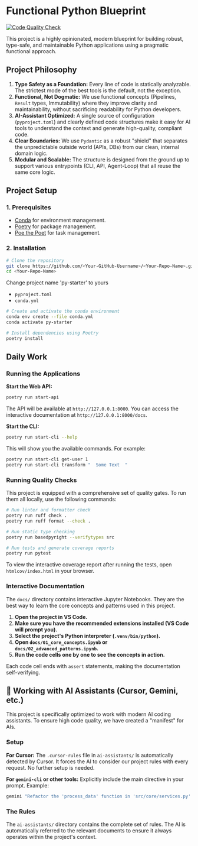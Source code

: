 # Functional Python Blueprint

[![Code Quality Check](https://github.com/<Your-GitHub-Username>/<Your-Repo-Name>/actions/workflows/quality.yml/badge.svg)](https://github.com/<Your-GitHub-Username>/<Your-Repo-Name>/actions/workflows/quality.yml)

This project is a highly opinionated, modern blueprint for building robust, type-safe, and maintainable Python applications using a pragmatic functional approach.

## Project Philosophy

1.  **Type Safety as a Foundation:** Every line of code is statically analyzable. The strictest mode of the best tools is the default, not the exception.
2.  **Functional, Not Dogmatic:** We use functional concepts (Pipelines, `Result` types, Immutability) where they improve clarity and maintainability, without sacrificing readability for Python developers.
3.  **AI-Assistant Optimized:** A single source of configuration (`pyproject.toml`) and clearly defined code structures make it easy for AI tools to understand the context and generate high-quality, compliant code.
4.  **Clear Boundaries:** We use `Pydantic` as a robust "shield" that separates the unpredictable outside world (APIs, DBs) from our clean, internal domain logic.
5.  **Modular and Scalable:** The structure is designed from the ground up to support various entrypoints (CLI, API, Agent-Loop) that all reuse the same core logic.

## Project Setup

### 1. Prerequisites
- [Conda](https://docs.conda.io/en/latest/miniconda.html) for environment management.
- [Poetry](https://python-poetry.org/docs/#installation) for package management.
- [Poe the Poet](https://poethepoet.natn.io/installation.html) for task management.

### 2. Installation

```bash
# Clone the repository
git clone https://github.com/<Your-GitHub-Username>/<Your-Repo-Name>.git
cd <Your-Repo-Name>
```

Change project name 'py-starter' to yours
- `pyproject.toml`
- `conda.yml`

```bash
# Create and activate the conda environment
conda env create --file conda.yml
conda activate py-starter

# Install dependencies using Poetry
poetry install
```

## Daily Work

### Running the Applications

**Start the Web API:**
```bash
poetry run start-api
```
The API will be available at `http://127.0.0.1:8000`. You can access the interactive documentation at `http://127.0.0.1:8000/docs`.

**Start the CLI:**
```bash
poetry run start-cli --help
```
This will show you the available commands. For example:
```bash
poetry run start-cli get-user 1
poetry run start-cli transform "  Some Text  "
```

### Running Quality Checks

This project is equipped with a comprehensive set of quality gates. To run them all locally, use the following commands:

```bash
# Run linter and formatter check
poetry run ruff check .
poetry run ruff format --check .

# Run static type checking
poetry run basedpyright --verifytypes src

# Run tests and generate coverage reports
poetry run pytest
```

To view the interactive coverage report after running the tests, open `htmlcov/index.html` in your browser.

### Interactive Documentation

The `docs/` directory contains interactive Jupyter Notebooks. They are the best way to learn the core concepts and patterns used in this project.

1.  **Open the project in VS Code.**
2.  **Make sure you have the recommended extensions installed (VS Code will prompt you).**
3.  **Select the project's Python interpreter (`.venv/bin/python`).**
4.  **Open `docs/01_core_concepts.ipynb` or `docs/02_advanced_patterns.ipynb`.**
5.  **Run the code cells one by one to see the concepts in action.**

Each code cell ends with `assert` statements, making the documentation self-verifying.

## 🤖 Working with AI Assistants (Cursor, Gemini, etc.)

This project is specifically optimized to work with modern AI coding assistants. To ensure high code quality, we have created a "manifest" for AIs.

### Setup

**For Cursor:**
The `.cursor-rules` file in `ai-assistants/` is automatically detected by Cursor. It forces the AI to consider our project rules with every request. No further setup is needed.

**For `gemini-cli` or other tools:**
Explicitly include the main directive in your prompt. Example:
```bash
gemini "Refactor the 'process_data' function in 'src/core/services.py'. Strictly follow the instructions from 'ai-assistants/01-main-directives.md'."
```

### The Rules

The `ai-assistants/` directory contains the complete set of rules. The AI is automatically referred to the relevant documents to ensure it always operates within the project's context.
